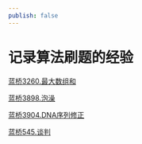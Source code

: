 ```yaml
---
publish: false
---
```


# 记录算法刷题的经验

[蓝桥3260.最大数组和](./蓝桥3260.最大数组和.md)

[蓝桥3898.泡澡](./蓝桥3898.泡澡.md)

[蓝桥3904.DNA序列修正](./蓝桥3904.DNA序列修正.md)

[蓝桥545.谈判](./蓝桥545.谈判.md)